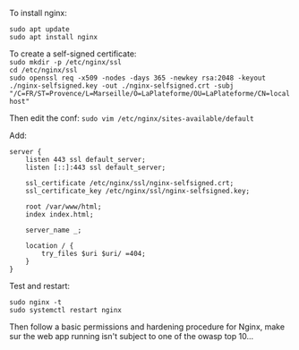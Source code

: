 To install nginx:
```
sudo apt update
sudo apt install nginx
```

To create a self-signed certificate:  
`sudo mkdir -p /etc/nginx/ssl`  
`cd /etc/nginx/ssl`  
`sudo openssl req -x509 -nodes -days 365 -newkey rsa:2048 -keyout ./nginx-selfsigned.key -out ./nginx-selfsigned.crt -subj "/C=FR/ST=Provence/L=Marseille/O=LaPlateforme/OU=LaPlateforme/CN=localhost"`

Then edit the conf:
`sudo vim /etc/nginx/sites-available/default`

Add:
```
server {
    listen 443 ssl default_server;
    listen [::]:443 ssl default_server;

    ssl_certificate /etc/nginx/ssl/nginx-selfsigned.crt;
    ssl_certificate_key /etc/nginx/ssl/nginx-selfsigned.key;

    root /var/www/html;
    index index.html;

    server_name _;

    location / {
        try_files $uri $uri/ =404;
    }
}
```

Test and restart:
```
sudo nginx -t
sudo systemctl restart nginx
```

Then follow a basic permissions and hardening procedure for Nginx, make sur the web app running isn't subject to one of the owasp top 10...
